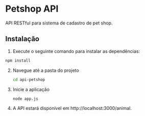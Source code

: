 # Petshop API

API RESTful para sistema de cadastro de pet shop.

## Instalação

1. Execute o seguinte comando para instalar as dependências:

```bash
npm install
```
2. Navegue até a pasta do projeto
   ```bash
   cd api-petshop
   ```
3. Inicie a aplicação
   ```
   node app.js
   ```
4. A API estará disponível em http://localhost:3000/animal.


 
